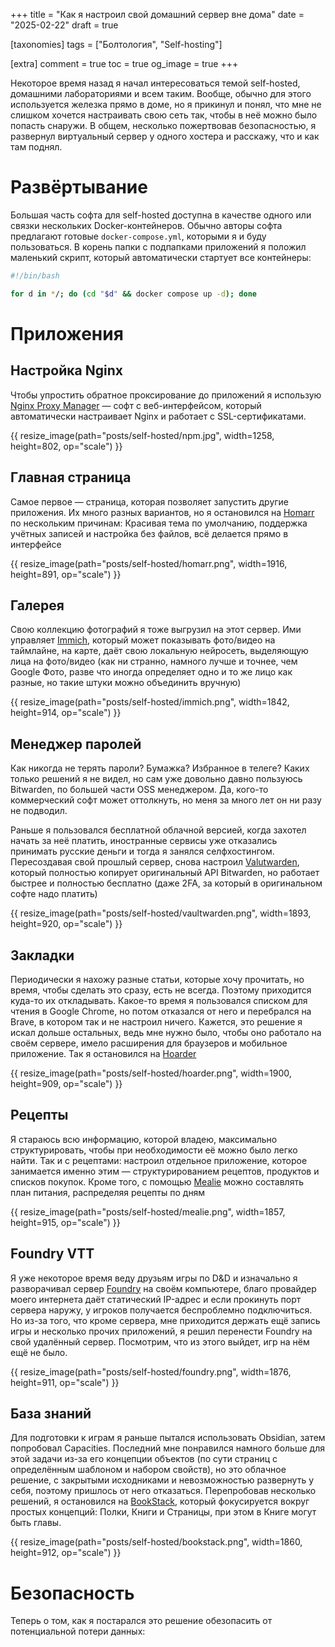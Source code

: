 +++
title = "Как я настроил свой домашний сервер вне дома"
date = "2025-02-22"
draft = true

[taxonomies]
tags = ["Болтология", "Self-hosting"]

[extra]
comment = true
toc = true
og_image = true
+++

Некоторое время назад я начал интересоваться темой self-hosted, домашними лабораториями и всем таким. Вообще, обычно для этого используется железка прямо в доме, но я прикинул и понял, что мне не слишком хочется настраивать свою сеть так, чтобы в неё можно было попасть снаружи. В общем, несколько пожертвовав безопасностью, я развернул виртуальный сервер у одного хостера и расскажу, что и как там поднял.

<!--more-->

# Развёртывание

Большая часть софта для self-hosted доступна в качестве одного или связки нескольких Docker-контейнеров. Обычно авторы софта предлагают готовые `docker-compose.yml`, которыми я и буду пользоваться. В корень папки с подпапками приложений я положил маленький скрипт, который автоматически стартует все контейнеры:

```bash
#!/bin/bash

for d in */; do (cd "$d" && docker compose up -d); done
```

# Приложения

## Настройка Nginx

Чтобы упростить обратное проксирование до приложений я использую [Nginx Proxy Manager](https://nginxproxymanager.com/) — софт с веб-интерфейсом, который автоматически настраивает Nginx и работает с SSL-сертификатами.

{{ resize_image(path="posts/self-hosted/npm.jpg", width=1258, height=802, op="scale") }}

## Главная страница

Самое первое — страница, которая позволяет запустить другие приложения. Их много разных вариантов, но я остановился на [Homarr](https://homarr.dev) по нескольким причинам: Красивая тема по умолчанию, поддержка учётных записей и настройка без файлов, всё делается прямо в интерфейсе

{{ resize_image(path="posts/self-hosted/homarr.png", width=1916, height=891, op="scale") }}

## Галерея

Свою коллекцию фотографий я тоже выгрузил на этот сервер. Ими управляет [Immich](https://immich.app), который может показывать фото/видео на таймлайне, на карте, даёт свою локальную нейросеть, выделяющую лица на фото/видео (как ни странно, намного лучше и точнее, чем Google Фото, разве что иногда определяет одно и то же лицо как разные, но такие штуки можно объединить вручную)

{{ resize_image(path="posts/self-hosted/immich.png", width=1842, height=914, op="scale") }}

## Менеджер паролей

Как никогда не терять пароли? Бумажка? Избранное в телеге? Каких только решений я не видел, но сам уже довольно давно пользуюсь Bitwarden, по большей части OSS менеджером. Да, кого-то коммерческий софт может оттолкнуть, но меня за много лет он ни разу не подводил.


Раньше я пользовался бесплатной облачной версией, когда захотел начать за неё платить, иностранные сервисы уже отказались принимать русские деньги и тогда я занялся селфхостингом. Пересоздавая свой прошлый сервер, снова настроил [Valutwarden](https://github.com/dani-garcia/vaultwarden), который полностью копирует оригинальный API Bitwarden, но работает быстрее и полностью бесплатно (даже 2FA, за который в оригинальном софте надо платить)

{{ resize_image(path="posts/self-hosted/vaultwarden.png", width=1893, height=920, op="scale") }}

## Закладки

Периодически я нахожу разные статьи, которые хочу прочитать, но время, чтобы сделать это сразу, есть не всегда. Поэтому приходится куда-то их откладывать. Какое-то время я пользовался списком для чтения в Google Chrome, но потом отказался от него и перебрался на Brave, в котором так и не настроил ничего. Кажется, это решение я искал дольше остальных, ведь мне нужно было, чтобы оно работало на своём сервере, имело расширения для браузеров и мобильное приложение. Так я остановился на [Hoarder](https://hoarder.app)

{{ resize_image(path="posts/self-hosted/hoarder.png", width=1900, height=909, op="scale") }}

## Рецепты

Я стараюсь всю информацию, которой владею, максимально структурировать, чтобы при необходимости её можно было легко найти. Так и с рецептами: настроил отдельное приложение, которое занимается именно этим — структурированием рецептов, продуктов и списков покупок. Кроме того, с помощью [Mealie](https://mealie.io) можно составлять план питания, распределяя рецепты по дням

{{ resize_image(path="posts/self-hosted/mealie.png", width=1857, height=915, op="scale") }}

## Foundry VTT

Я уже некоторое время веду друзьям игры по D&D и изначально я разворачивал сервер [Foundry](https://foundryvtt.com) на своём компьютере, благо провайдер моего интернета даёт статический IP-адрес и если прокинуть порт сервера наружу, у игроков получается беспроблемно подключиться. Но из-за того, что кроме сервера, мне приходится держать ещё запись игры и несколько прочих приложений, я решил перенести Foundry на свой удалённый сервер. Посмотрим, что из этого выйдет, игр на нём ещё не было.

{{ resize_image(path="posts/self-hosted/foundry.png", width=1876, height=911, op="scale") }}

## База знаний

Для подготовки к играм я раньше пытался использовать Obsidian, затем попробовал Capacities. Последний мне понравился намного больше для этой задачи из-за его концепции объектов (по сути страниц с определённым шаблоном и набором свойств), но это облачное решение, с закрытыми исходниками и невозможностью развернуть у себя, поэтому пришлось от него отказаться. Перепробовав несколько решений, я остановился на [BookStack](https://bookstackapp.com), который фокусируется вокруг простых концепций: Полки, Книги и Страницы, при этом в Книге могут быть главы.

{{ resize_image(path="posts/self-hosted/bookstack.png", width=1860, height=912, op="scale") }}

# Безопасность

Теперь о том, как я постарался это решение обезопасить от потенциальной потери данных:
